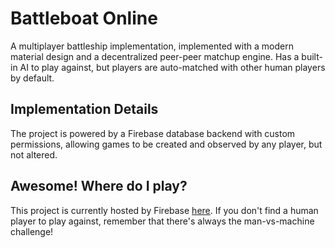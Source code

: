 # Battleboat Online
A multiplayer battleship implementation, implemented with a modern material design and a decentralized peer-peer matchup engine. Has a built-in AI to play against, but players are auto-matched with other human players by default. 

## Implementation Details
The project is powered by a Firebase database backend with custom permissions, allowing games to be created and observed by any player, but not altered.

## Awesome! Where do I play?
This project is currently hosted by Firebase [here](https://battleboat-online.firebaseapp.com). If you don't find a human player to play against, remember that there's always the man-vs-machine challenge!
